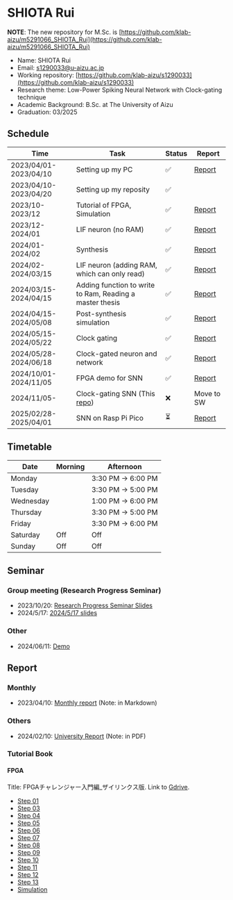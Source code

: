 # SHIOTA Rui

**NOTE**: The new repository for M.Sc. is [https://github.com/klab-aizu/m5291066_SHIOTA_Rui](https://github.com/klab-aizu/m5291066_SHIOTA_Rui)

- Name: SHIOTA Rui	
- Email: s1290033@u-aizu.ac.jp
- Working repository: [https://github.com/klab-aizu/s1290033](https://github.com/klab-aizu/s1290033)
- Research theme: Low-Power Spiking Neural Network with Clock-gating technique
- Academic Background: B.Sc. at The University of Aizu
- Graduation: 03/2025


## Schedule

| Time | Task | Status | Report |
|------|------|------|-------|
| 2023/04/01-2023/04/10 | Setting up my PC | ✅ | [Report](./reports/2023/2023-04-10_Report-on-Somethings.md) |
| 2023/04/10-2023/04/20 | Setting up my reposity | ✅ | |
| 2023/10-2023/12 | Tutorial of FPGA, Simulation | ✅ | [Report](./reports/2023) |
| 2023/12-2024/01 | LIF neuron (no RAM) | ✅ | [Report](https://github.com/klab-aizu/s1290033_work/tree/main/2024-Jan) |
| 2024/01-2024/02 | Synthesis | ✅ | [Report](https://github.com/klab-aizu/s1290033_work/tree/main/2024-Feb) |
| 2024/02-2024/03/15 | LIF neuron (adding RAM, which can only read) | ✅ | [Report](https://github.com/klab-aizu/s1290033_work/tree/main/2024-Mar) |
| 2024/03/15-2024/04/15 | Adding function to write to Ram, Reading a master thesis | ✅ | [Report](https://github.com/klab-aizu/s1290033_work/tree/main/2024-Apr) |
| 2024/04/15-2024/05/08 | Post-synthesis simulation | ✅ | [Report](https://github.com/klab-aizu/s1290033_work/tree/main/2024-May) |
| 2024/05/15-2024/05/22 | Clock gating | ✅ | [Report](https://github.com/klab-aizu/s1290033_work/tree/main/2024-May/clock_gating) |
| 2024/05/28-2024/06/18 | Clock-gated neuron and network | ✅ | [Report](https://github.com/klab-aizu/s1290033_work/tree/main/2024-Jun) |
| 2024/10/01-2024/11/05 | FPGA demo for SNN | ✅ | [Report](./reports/2024/FPGA_demo/FPGA_demo.md) |
| 2024/11/05- | Clock-gating SNN (This [repo](https://github.com/klab-aizu/CLK_GATED_SNN)) | ❌  | Move to SW  |
| 2025/02/28-2025/04/01 | SNN on Rasp Pi Pico | ⏳ | [Report]() |



## Timetable

|  Date		 | Morning				| Afternoon			|
| ---------------| -------------------------------------|------------------------------	|
| Monday	 | 					| 3:30 PM → 6:00 PM		|
| Tuesday   	 | 			| 3:30 PM → 5:00 PM    |
| Wednesday   |	             | 1:00 PM → 6:00 PM 		|
| Thursday	 | 		| 3:30 PM → 5:00 PM     |
| Friday	 | 	      	    			| 3:30 PM → 6:00 PM 		|
| Saturday	 | Off					| Off  	    	 		|
| Sunday	 | Off					| Off				|


## Seminar

### Group meeting (Research Progress Seminar)
- 2023/10/20: [Research Progress Seminar Slides](./seminars/2023/2023-10-20_RPS.pdf)
- 2024/5/17: [2024/5/17 slides](../group_meeting/AY2024/s1290033/2024_05_17.pdf)

### Other
- 2024/06/11: [Demo](./seminars/2024/2024-06-11_Demo.pdf)

## Report

### Monthly
- 2023/04/10: [Monthly report](./reports/2023/2023-04-10_Report-on-Somethings.md) (Note: in Markdown)

### Others
- 2024/02/10: [University Report](./reports/2024/2024-02-10_report.pdf) (Note: in PDF)

### Tutorial Book

#### FPGA 

Title: FPGAチャレンジャー入門編_ザイリンクス版. Link to [Gdrive](https://drive.google.com/drive/folders/1sjtuq91G9qL3pxJ8V4-aiLjh_bKKC2ah).

- [Step 01](./reports/2023/STEP_01.md)
- [Step 03](./reports/2023/STEP_03.md)
- [Step 04](./reports/2023/STEP_04.md)
- [Step 05](./reports/2023/STEP_05.md)
- [Step 06](./reports/2023/STEP_06.md)
- [Step 07](./reports/2023/STEP_07.md)
- [Step 08](./reports/2023/STEP_08.md)
- [Step 09](./reports/2023/STEP_09.md)
- [Step 10](./reports/2023/STEP_10.md)
- [Step 11](./reports/2023/STEP_11.md)
- [Step 12](./reports/2023/STEP_12.md)
- [Step 13](./reports/2023/STEP_13.md)
- [Simulation](./reports/2023/Simulation.md)

<!-- ## Paper

### Working paper

### Completed paper -->

<!-- ## Final thesis -->

